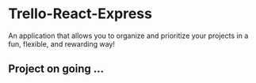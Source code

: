 # Trello-React-Express
An application that allows you to organize and prioritize your projects in a fun, flexible, and rewarding way!


## Project on going ...
